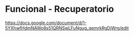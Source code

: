 # Funcional - Recuperatorio

https://docs.google.com/document/d/1-5YXhwfHdmNAWo8s51QRNSwLFuNgug_gemrkRgDjWrg/edit
